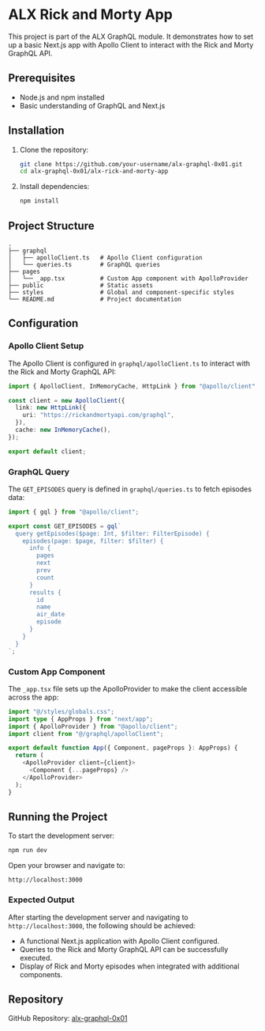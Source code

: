 # ALX Rick and Morty App

This project is part of the ALX GraphQL module. It demonstrates how to set up a basic Next.js app with Apollo Client to interact with the Rick and Morty GraphQL API.

## Prerequisites

- Node.js and npm installed
- Basic understanding of GraphQL and Next.js

## Installation

1. Clone the repository:

   ```bash
   git clone https://github.com/your-username/alx-graphql-0x01.git
   cd alx-graphql-0x01/alx-rick-and-morty-app
   ```

2. Install dependencies:

   ```bash
   npm install
   ```

## Project Structure

```
.
├── graphql
│   ├── apolloClient.ts   # Apollo Client configuration
│   └── queries.ts        # GraphQL queries
├── pages
│   └── _app.tsx          # Custom App component with ApolloProvider
├── public                # Static assets
├── styles                # Global and component-specific styles
└── README.md             # Project documentation
```

## Configuration

### Apollo Client Setup

The Apollo Client is configured in `graphql/apolloClient.ts` to interact with the Rick and Morty GraphQL API:

```typescript
import { ApolloClient, InMemoryCache, HttpLink } from "@apollo/client";

const client = new ApolloClient({
  link: new HttpLink({
    uri: "https://rickandmortyapi.com/graphql",
  }),
  cache: new InMemoryCache(),
});

export default client;
```

### GraphQL Query

The `GET_EPISODES` query is defined in `graphql/queries.ts` to fetch episodes data:

```typescript
import { gql } from "@apollo/client";

export const GET_EPISODES = gql`
  query getEpisodes($page: Int, $filter: FilterEpisode) {
    episodes(page: $page, filter: $filter) {
      info {
        pages
        next
        prev
        count
      }
      results {
        id
        name
        air_date
        episode
      }
    }
  }
`;
```

### Custom App Component

The `_app.tsx` file sets up the ApolloProvider to make the client accessible across the app:

```typescript
import "@/styles/globals.css";
import type { AppProps } from "next/app";
import { ApolloProvider } from "@apollo/client";
import client from "@/graphql/apolloClient";

export default function App({ Component, pageProps }: AppProps) {
  return (
    <ApolloProvider client={client}>
      <Component {...pageProps} />
    </ApolloProvider>
  );
}
```

## Running the Project

To start the development server:

```bash
npm run dev
```

Open your browser and navigate to:

```
http://localhost:3000
```

### Expected Output

After starting the development server and navigating to `http://localhost:3000`, the following should be achieved:

- A functional Next.js application with Apollo Client configured.
- Queries to the Rick and Morty GraphQL API can be successfully executed.
- Display of Rick and Morty episodes when integrated with additional components.

## Repository

GitHub Repository: [alx-graphql-0x01](https://github.com/lakelexy/alx-graphql-0x01)

